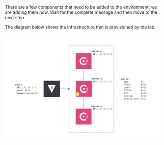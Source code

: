 There are a few components that need to be added to the environment; we are
adding them now. Wait for the complete message and then move to the
next step.

The diagram below shows the infrastructure that is provisioned by the lab.

![Consul datacenter three servers and Vault](./assets/architecture.png)
